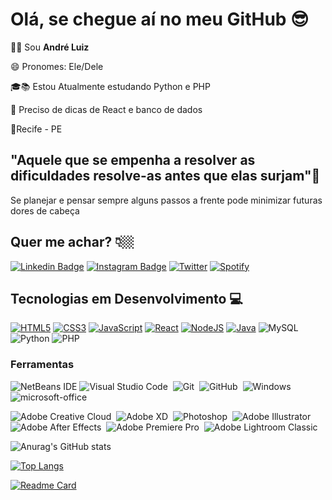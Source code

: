 # Olá, se chegue aí no meu GitHub :sunglasses:

 🧑🏻 Sou **André Luiz** 

😄 Pronomes: Ele/Dele

🎓📚 Estou Atualmente estudando Python e PHP

🤔 Preciso de dicas de React e banco de dados

📍Recife - PE

## "Aquele que se empenha a resolver as dificuldades resolve-as antes que elas surjam"🧠
Se planejar e pensar sempre alguns passos a frente pode minimizar futuras dores de cabeça

## Quer me achar? 👇🏼
[![Linkedin Badge](https://img.shields.io/badge/-LinkedIn-blue?style=flat&logo=Linkedin&logoColor=white&link=https://www.linkedin.com/in/andreluiz1902/)](https://www.linkedin.com/in/andreluiz1902/) [![Instagram Badge](https://img.shields.io/badge/-Instagram-violet?style=flat&logo=Instagram&logoColor=white&link=https://https://www.instagram.com/oevidente.dev/)](https://www.instagram.com/oevidente.dev/) [![Twitter](https://img.shields.io/badge/Oevidente__-%231DA1F2.svg?style=flat-quare&logo=Twitter&logoColor=white)](https://www.twitter.com/oevidente_) [![Spotify](https://img.shields.io/badge/Spotify-1ED760?style=flat&logo=spotify&logoColor=white)](https://open.spotify.com/user/andreluiz1902)

## Tecnologias em Desenvolvimento 💻

 [![HTML5](https://img.shields.io/badge/html5-%23E34F26.svg?style=flat&logo=html5&logoColor=white)](https://github.com/oevidente/HTML) [![CSS3](https://img.shields.io/badge/css3-%231572B6.svg?style=flat&logo=css3&logoColor=white)](https://github.com/oevidente/HTML) [![JavaScript](https://img.shields.io/badge/javascript-%23F7DF1E.svg?style=flat&logo=javascript&logoColor=white)](https://github.com/oevidente/JavaScript) [![React](https://img.shields.io/badge/React-20232A?style=flat&logo=react&logoColor=61DAFB)](https://github.com/Oevidente/reactOrigamid) [![NodeJS](https://img.shields.io/badge/node.js-3C873A?style=flat&logo=node.js&logoColor=white)](https://github.com/oevidente/JavaScript) [![Java](https://img.shields.io/badge/Java-ED8B00?style=flat&logo=java&logoColor=white)](https://github.com/Oevidente/JAVA) ![MySQL](https://img.shields.io/badge/MySQL-00000F?style=flat&logo=mysql&logoColor=white) ![Python](https://img.shields.io/badge/Python-3776AB?style=flat&logo=python&logoColor=white) ![PHP](https://img.shields.io/badge/PHP-777BB4?style=flat&logo=php&logoColor=white)

### Ferramentas

![NetBeans IDE](https://img.shields.io/badge/NetBeansIDE-blue.svg?style=flat&logo=apache-netbeans-ide&logoColor=white) ![Visual Studio Code](https://img.shields.io/badge/-Visual%20Studio%20Code-blue?style=flat&logo=visual-studio-code&logoColor=ffffff)&nbsp;
![Git](https://img.shields.io/badge/-Git-blue?style=flat&logo=git&logoColor=ffffff)&nbsp;
![GitHub](https://img.shields.io/badge/-GitHub-blue?style=flat&logo=github&logoColor=ffffff)&nbsp;
![Windows](https://img.shields.io/badge/-Windows-blue?style=flat&logo=windows&logoColor=ffffff)&nbsp; ![microsoft-office](https://img.shields.io/badge/-microsoft_office-blue?style=flat&logo=microsoft-office&logoColor=ffffff)&nbsp;

![Adobe Creative Cloud](https://img.shields.io/badge/Adobe%20Creative%20Cloud-DA1F26.svg?style=flat&logo=Adobe%20Creative%20Cloud&logoColor=white)&nbsp;
![Adobe XD](https://img.shields.io/badge/Adobe%20XD-470137?style=flat&logo=Adobe%20XD&logoColor=#FF61F6)&nbsp;
![Photoshop](https://img.shields.io/badge/-Photoshop-blue?style=flat&logo=adobe-photoshop&logoColor=ffffff)&nbsp;
![Adobe Illustrator](https://img.shields.io/badge/Illustrator-%23FF9A00.svg?style=flat&logo=adobeillustrator&logoColor=white)&nbsp;
![Adobe After Effects](https://img.shields.io/badge/Adobe%20After%20Effects-9999FF.svg?style=flat&logo=Adobe%20After%20Effects&logoColor=white)&nbsp;
![Adobe Premiere Pro](https://img.shields.io/badge/Adobe%20Premiere%20Pro-9999FF.svg?style=flat&logo=Adobe%20Premiere%20Pro&logoColor=white)&nbsp;
![Adobe Lightroom Classic](https://img.shields.io/badge/Adobe%20Lightroom%20Classic-31A8FF.svg?style=flat&logo=Adobe%20Lightroom%20Classic&logoColor=white)&nbsp;

![Anurag's GitHub stats](https://github-readme-stats.vercel.app/api?username=oevidente&show_icons=true&theme=radical)

[![Top Langs](https://github-readme-stats.vercel.app/api/top-langs/?username=oevidente&layout=compact&theme=radical)](https://github.com/oevidente/JavaScript)

[![Readme Card](https://github-readme-stats.vercel.app/api/pin/?username=oevidente&show_owner=Oevidente&repo=projeto-apdesign&theme=radical)](https://github.com/Oevidente/projeto-apdesign)

